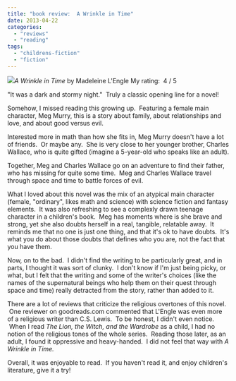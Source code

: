 ```yaml
---
title: "book review:  A Wrinkle in Time"
date: 2013-04-22
categories: 
  - "reviews"
  - "reading"
tags: 
  - "childrens-fiction"
  - "fiction"
---
```


![](images/q?_encoding=UTF8&ASIN=B004OA64H0&Format=_SL160_&ID=AsinImage&MarketPlace=US&ServiceVersion=20070822&WS=1&tag=cometgrrlcom-20)_A Wrinkle in Time_ by Madeleine L'Engle My rating:  4 / 5

"It was a dark and stormy night."  Truly a classic opening line for a novel!

Somehow, I missed reading this growing up.  Featuring a female main character, Meg Murry, this is a story about family, about relationships and love, and about good versus evil.

Interested more in math than how she fits in, Meg Murry doesn't have a lot of friends.  Or maybe any.  She is very close to her younger brother, Charles Wallace, who is quite gifted (imagine a 5-year-old who speaks like an adult).

Together, Meg and Charles Wallace go on an adventure to find their father, who has missing for quite some time.  Meg and Charles Wallace travel through space and time to battle forces of evil.

What I loved about this novel was the mix of an atypical main character (female, "ordinary", likes math and science) with science fiction and fantasy elements.  It was also refreshing to see a complexly drawn teenage character in a children's book.  Meg has moments where is she brave and strong, yet she also doubts herself in a real, tangible, relatable away.  It reminds me that no one is just one thing, and that it's ok to have doubts.  It's what you do about those doubts that defines who you are, not the fact that you have them.

Now, on to the bad.  I didn't find the writing to be particularly great, and in parts, I thought it was sort of clunky.  I don't know if I'm just being picky, or what, but I felt that the writing and some of the writer's choices (like the names of the supernatural beings who help them on their quest through space and time) really detracted from the story, rather than added to it.

There are a lot of reviews that criticize the religious overtones of this novel.  One reviewer on goodreads.com commented that L'Engle was even more of a religious writer than C.S. Lewis.  To be honest, I didn't even notice.  When I read _The Lion, the Witch, and the Wardrobe_ as a child, I had no notion of the religious tones of the whole series.  Reading those later, as an adult, I found it oppressive and heavy-handed.  I did not feel that way with _A Wrinkle in Time._

Overall, it was enjoyable to read.  If you haven't read it, and enjoy children's literature, give it a try!
